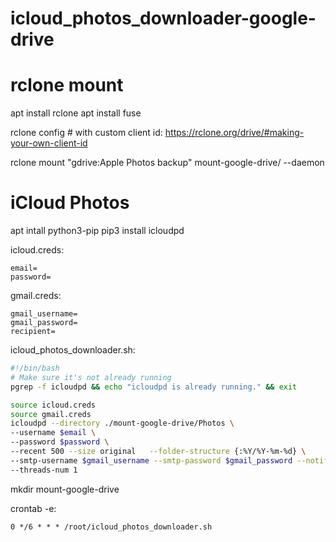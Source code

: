 # icloud_photos_downloader-google-drive

# rclone mount
apt install rclone
apt install fuse

rclone config	# with custom client id: https://rclone.org/drive/#making-your-own-client-id

rclone mount "gdrive:Apple Photos backup" mount-google-drive/ --daemon

# iCloud Photos
apt intall python3-pip
pip3 install icloudpd

icloud.creds: 
```
email=
password=
```
gmail.creds:
```
gmail_username=
gmail_password=
recipient=
```

icloud_photos_downloader.sh:
```bash
#!/bin/bash
# Make sure it's not already running
pgrep -f icloudpd && echo "icloudpd is already running." && exit

source icloud.creds
source gmail.creds
icloudpd --directory ./mount-google-drive/Photos \
--username $email \
--password $password \
--recent 500 --size original   --folder-structure {:%Y/%Y-%m-%d} \
--smtp-username $gmail_username --smtp-password $gmail_password --notification-email $recipient \
--threads-num 1
```

mkdir mount-google-drive

crontab -e:
```
0 */6 * * * /root/icloud_photos_downloader.sh
```
